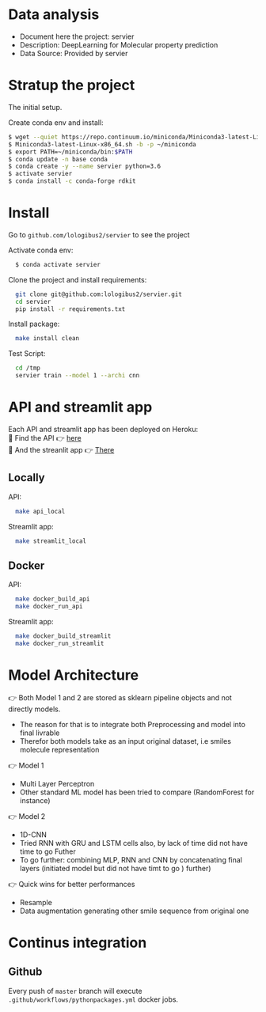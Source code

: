 # Data analysis
- Document here the project: servier
- Description: DeepLearning for Molecular property prediction 
- Data Source: Provided by servier


# Stratup the project

The initial setup.

Create conda env and install:
```bash
$ wget --quiet https://repo.continuum.io/miniconda/Miniconda3-latest-Linux-x86_64.sh
$ Miniconda3-latest-Linux-x86_64.sh -b -p ~/miniconda
$ export PATH=~/miniconda/bin:$PATH
$ conda update -n base conda
$ conda create -y --name servier python=3.6
$ activate servier
$ conda install -c conda-forge rdkit
```

# Install
Go to `github.com/lologibus2/servier` to see the project

Activate conda env:
```bash
  $ conda activate servier 
```

Clone the project and install requirements:
```bash
  git clone git@github.com:lologibus2/servier.git
  cd servier
  pip install -r requirements.txt
```
Install package:
```bash
  make install clean
```

Test Script:
```bash
  cd /tmp
  servier train --model 1 --archi cnn
```

# API and streamlit app
Each API and streamlit app has been deployed on Heroku:  
    🚀 Find the API 👉 [here](https://servier-api.herokuapp.com/)  
    🚀 And the streanlit app 👉 [There](https://servier-streamlit.herokuapp.com/)
 
## Locally
API:
```bash
  make api_local 
```
Streamlit app:
```bash
  make streamlit_local
```
## Docker
API:
```bash
  make docker_build_api
  make docker_run_api
```
Streamlit app:
```bash
  make docker_build_streamlit
  make docker_run_streamlit
```

# Model Architecture
👉 Both Model 1 and 2 are stored as sklearn pipeline objects and not directly models.  
 - The reason for that is to integrate both Preprocessing and model into final livrable    
 - Therefor both models take as an input original dataset, i.e smiles molecule representation
 
👉 Model 1
 - Multi Layer Perceptron
 - Other standard ML model has been tried to compare (RandomForest for instance)
 
👉 Model 2
 - 1D-CNN
 - Tried RNN with GRU and LSTM cells also, by lack of time did not have time to go Futher
 - To go further: combining MLP, RNN and CNN by concatenating final layers (initiated model but did not have timt to go )
 further)

👉 Quick wins for better performances
 - Resample 
 - Data augmentation generating other smile sequence from original one

# Continus integration
## Github 
Every push of `master` branch will execute `.github/workflows/pythonpackages.yml` docker jobs.
